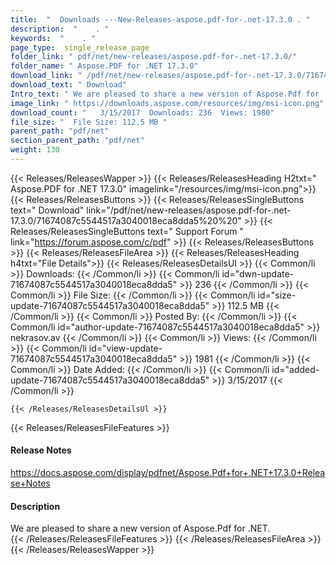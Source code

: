 ```yaml
---
title:  "  Downloads ---New-Releases-aspose.pdf-for-.net-17.3.0 . " 
description:  "    . " 
keywords:  "    . " 
page_type:  single_release_page
folder_link: " pdf/net/new-releases/aspose.pdf-for-.net-17.3.0/"
folder_name: " Aspose.PDF for .NET 17.3.0"
download_link: " /pdf/net/new-releases/aspose.pdf-for-.net-17.3.0/71674087c5544517a3040018eca8dda5"
download_text: " Download"
Intro_text: " We are pleased to share a new version of Aspose.Pdf for .NET."
image_link: " https://downloads.aspose.com/resources/img/msi-icon.png"
download_count: "   3/15/2017  Downloads: 236  Views: 1980"
file_size: "  File Size: 112.5 MB "
parent_path: "pdf/net"
section_parent_path: "pdf/net"
weight: 130 
---
```


{{< Releases/ReleasesWapper >}}
  {{< Releases/ReleasesHeading H2txt=" Aspose.PDF for .NET 17.3.0" imagelink="/resources/img/msi-icon.png">}}
  {{< Releases/ReleasesButtons >}}
    {{< Releases/ReleasesSingleButtons text=" Download" link="/pdf/net/new-releases/aspose.pdf-for-.net-17.3.0/71674087c5544517a3040018eca8dda5%20%20" >}}
    {{< Releases/ReleasesSingleButtons text=" Support Forum " link="https://forum.aspose.com/c/pdf" >}}
  {{< Releases/ReleasesButtons >}}
  {{< Releases/ReleasesFileArea >}}
    {{< Releases/ReleasesHeading h4txt="File Details">}}
    {{< Releases/ReleasesDetailsUl >}}
            {{< Common/li  >}} Downloads: {{< /Common/li >}} 
      {{< Common/li id="dwn-update-71674087c5544517a3040018eca8dda5" >}} 236 {{< /Common/li >}} 
      {{< Common/li  >}} File Size: {{< /Common/li >}} 
      {{< Common/li id="size-update-71674087c5544517a3040018eca8dda5" >}} 112.5 MB {{< /Common/li >}} 
      {{< Common/li  >}} Posted By: {{< /Common/li >}} 
      {{< Common/li id="author-update-71674087c5544517a3040018eca8dda5" >}} nekrasov.av {{< /Common/li >}} 
      {{< Common/li  >}} Views: {{< /Common/li >}} 
      {{< Common/li id="view-update-71674087c5544517a3040018eca8dda5" >}} 1981 {{< /Common/li >}} 
      {{< Common/li  >}} Date Added: {{< /Common/li >}} 
      {{< Common/li id="added-update-71674087c5544517a3040018eca8dda5" >}} 3/15/2017 {{< /Common/li >}} 

    {{< /Releases/ReleasesDetailsUl >}}

  {{< Releases/ReleasesFileFeatures >}}
      <h4>Release Notes</h4><div><a href="https://docs.aspose.com/display/pdfnet/Aspose.Pdf+for+.NET+17.3.0+Release+Notes">https://docs.aspose.com/display/pdfnet/Aspose.Pdf+for+.NET+17.3.0+Release+Notes</a></div><h4>Description</h4><div class="HTMLDescription">We are pleased to share a new version of Aspose.Pdf for .NET.</div>
  {{< /Releases/ReleasesFileFeatures >}}
 {{< /Releases/ReleasesFileArea >}}
{{< /Releases/ReleasesWapper >}}


